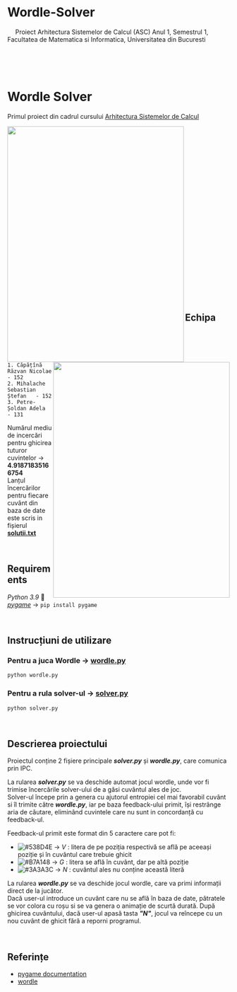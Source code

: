 # Wordle-Solver
&emsp; Proiect Arhitectura Sistemelor de Calcul (ASC) Anul 1, Semestrul 1, Facultatea de Matematica si Informatica, Universitatea din Bucuresti

<br/>
<br/>
<br/>

# Wordle Solver 
Primul proiect din cadrul cursului [Arhitectura Sistemelor de Calcul](https://cs.unibuc.ro/~crusu/asc/index.html)

<p>
  <img align = "left" width="400" height="533" src="https://github.com/sebimih13/Wordle-Solver/blob/main/gifs/player%20input.gif">
  <img align = "right" width="400" height="533" src="https://github.com/sebimih13/Wordle-Solver/blob/main/gifs/solver%20input.gif">
</p>

<br /> <br /> <br /> <br /> <br /> <br /> <br /> <br /> <br /> <br /> <br /> <br /> <br /> <br /> <br /> <br /> <br /> <br /> <br /> <br /> <br /> <br /> <br />


## Echipa

    1. Căpățînă Răzvan Nicolae      - 152
    2. Mihalache Sebastian Ștefan   - 152
    3. Petre-Șoldan Adela           - 131

Numărul mediu de incercări pentru ghicirea tuturor cuvintelor  &rarr;  __4.91871835166754__  
Lanțul încercărilor pentru fiecare cuvânt din baza de date este scris in fișierul [__solutii.txt__](https://github.com/sebimih13/Wordle-Solver/blob/main/Statistica/solutii.txt)

<br />


## Requirements
_Python 3.9_ 🐍   
[_pygame_](https://www.pygame.org/wiki/GettingStarted)    &rarr;   `pip install pygame`

<br />


## Instrucțiuni de utilizare

### Pentru a juca Wordle &rarr; [wordle.py](https://github.com/sebimih13/Wordle-Solver/blob/main/Wordle/wordle.py)
```python
python wordle.py
```

### Pentru a rula solver-ul &rarr; [solver.py](https://github.com/sebimih13/Wordle-Solver/blob/main/Solver/solver.py)
```python
python solver.py
```

<br />


## Descrierea proiectului

Proiectul conține 2 fișiere principale ___solver.py___ și ___wordle.py___, care comunica prin IPC.  

La rularea ___solver.py___ se va deschide automat jocul wordle, unde vor fi trimise încercările solver-ului de a găsi cuvântul ales de joc.  
Solver-ul începe prin a genera cu ajutorul entropiei cel mai favorabil cuvânt si îl trimite către ___wordle.py___, iar pe baza feedback-ului primit, își restrânge aria de căutare, eliminând cuvintele care nu sunt in concordanță cu feedback-ul.  

Feedback-ul primit este format din 5 caractere care pot fi:  
- ![#538D4E](https://placehold.co/15x15/538D4E/538D4E.png) &rarr; _V_  : litera de pe poziția respectivă se află pe aceeași poziție și în cuvântul care trebuie ghicit
- ![#B7A148](https://placehold.co/15x15/B7A148/B7A148.png) &rarr; _G_  : litera se află în cuvânt, dar pe altă poziție
- ![#3A3A3C](https://placehold.co/15x15/3A3A3C/3A3A3C.png) &rarr; _N_  : cuvântul ales nu conține această literă 

La rularea ___wordle.py___ se va deschide jocul wordle, care va primi informații direct de la jucător.  
Dacă user-ul introduce un cuvânt care nu se află în baza de date, pătratele se vor colora cu roșu si se va genera o animație de scurtă durată.
După ghicirea cuvântului, dacă user-ul apasă tasta ___"N"___, jocul va reîncepe cu un nou cuvânt de ghicit fără a reporni programul.

<br />

## Referințe
- [pygame documentation](https://www.pygame.org/docs/)
- [wordle](https://www.youtube.com/watch?v=v68zYyaEmEA&ab_channel=3Blue1Brown)



